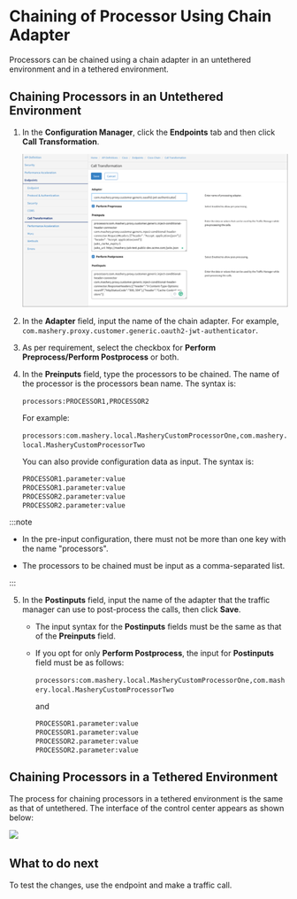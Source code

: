 ﻿---
sidebar_position: 3
---
# Chaining of Processor Using Chain Adapter

<head>
  <meta name="guidename" content="API Management"/>
  <meta name="context" content="GUID-0a0f4eac-38ca-4819-b72a-db411d2d86ff"/>
</head>

Processors can be chained using a chain adapter in an untethered environment and in a tethered environment. 

## Chaining Processors in an Untethered Environment

1. In the **Configuration Manager**, click the **Endpoints** tab and then click **Call Transformation**. 

   ![](../../../../Images/chain_adapter_chaining_unthethered.png)

2. In the **Adapter** field, input the name of the chain adapter. For example, `com.mashery.proxy.customer.generic.oauth2-jwt-authenticator`.

3. As per requirement, select the checkbox for **Perform Preprocess/Perform Postprocess** or both.

4. In the **Preinputs** field, type the processors to be chained. The name of the processor is the processors bean name. The syntax is: 

   ```processors:PROCESSOR1,PROCESSOR2```

   For example:

   ```processors:com.mashery.local.MasheryCustomProcessorOne,com.mashery.local.MasheryCustomProcessorTwo```

   You can also provide configuration data as input. The syntax is:

   ```
   PROCESSOR1.parameter:value
   PROCESSOR1.parameter:value
   PROCESSOR2.parameter:value
   PROCESSOR2.parameter:value
   ```

:::note

-  In the pre-input configuration, there must not be more than one key with the name "processors". 

- The processors to be chained must be input as a comma-separated list.

:::

5. In the **Postinputs** field, input the name of the adapter that the traffic manager can use to post-process the calls, then click **Save**.

   - The input syntax for the **Postinputs** fields must be the same as that of the **Preinputs** field.

   - If you opt for only **Perform Postprocess**, the input for **Postinputs** field must be as follows:

      ```processors:com.mashery.local.MasheryCustomProcessorOne,com.mashery.local.MasheryCustomProcessorTwo```

      and

      ```
      PROCESSOR1.parameter:value
      PROCESSOR1.parameter:value
      PROCESSOR2.parameter:value
      PROCESSOR2.parameter:value
      ```

## Chaining Processors in a Tethered Environment

The process for chaining processors in a tethered environment is the same as that of untethered. The interface of the control center appears as shown below:

![](../../../../Images/chain_adapter_chaining_thethered.png)

## What to do next

To test the changes, use the endpoint and make a traffic call.


